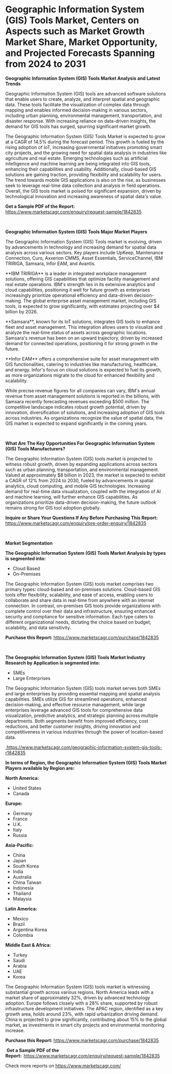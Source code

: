 <p><h1>Geographic Information System (GIS) Tools Market, Centers on Aspects such as Market Growth Market Share, Market Opportunity, and Projected Forecasts Spanning from 2024 to 2031</h1></p><p><strong>Geographic Information System (GIS) Tools Market Analysis and Latest Trends</strong></p>
<p><p>Geographic Information System (GIS) tools are advanced software solutions that enable users to create, analyze, and interpret spatial and geographic data. These tools facilitate the visualization of complex data through mapping and enables informed decision-making in various sectors, including urban planning, environmental management, transportation, and disaster response. With increasing reliance on data-driven insights, the demand for GIS tools has surged, spurring significant market growth.</p><p>The Geographic Information System (GIS) Tools Market is expected to grow at a CAGR of 14.5% during the forecast period. This growth is fueled by the rising adoption of IoT, increasing governmental initiatives promoting smart city projects, and the growing need for spatial data analysis in industries like agriculture and real estate. Emerging technologies such as artificial intelligence and machine learning are being integrated into GIS tools, enhancing their capabilities and usability. Additionally, cloud-based GIS solutions are gaining traction, providing flexibility and scalability for users. The trend towards mobile GIS applications is also on the rise, as businesses seek to leverage real-time data collection and analysis in field operations. Overall, the GIS tools market is poised for significant expansion, driven by technological innovation and increasing awareness of spatial data's value.</p></p>
<p><strong>Get a Sample PDF of the Report:&nbsp;</strong> <a href="https://www.marketscagr.com/enquiry/request-sample/1842835?utm_campaign=1889&utm_medium=2&utm_source=Github&utm_content=ia&utm_term=01012025&utm_id=geographic-information-system-gis-tools">https://www.marketscagr.com/enquiry/request-sample/1842835</a></p>
<p>&nbsp;</p>
<p><strong>Geographic Information System (GIS) Tools Major Market Players</strong></p>
<p><p>The Geographic Information System (GIS) Tools market is evolving, driven by advancements in technology and increasing demand for spatial data analysis across various sectors. Key players include UpKeep, Maintenance Connection, Curo, Axxerion CMMS, Asset Essentials, ServiceChannel, IBM TRIRIGA, Samsara, Infor EAM, and Avantis.</p><p>**IBM TRIRIGA** is a leader in integrated workplace management solutions, offering GIS capabilities that optimize facility management and real estate operations. IBM's strength lies in its extensive analytics and cloud capabilities, positioning it well for future growth as enterprises increasingly prioritize operational efficiency and data-driven decision-making. The global enterprise asset management market, including GIS tools, is expected to grow significantly, with estimates projecting over $4 billion by 2026.</p><p>**Samsara**, known for its IoT solutions, integrates GIS tools to enhance fleet and asset management. This integration allows users to visualize and analyze the real-time status of assets across geographic locations. Samsara's revenue has been on an upward trajectory, driven by increased demand for connected operations, positioning it for strong growth in the future.</p><p>**Infor EAM** offers a comprehensive suite for asset management with GIS functionalities, catering to industries like manufacturing, healthcare, and energy. Infor's focus on cloud solutions is expected to fuel its growth, as more organizations migrate to the cloud for enhanced flexibility and scalability.</p><p>While precise revenue figures for all companies can vary, IBM's annual revenue from asset management solutions is reported in the billions, with Samsara recently forecasting revenues exceeding $500 million. The competitive landscape indicates robust growth potential, driven by innovation, diversification of solutions, and increasing adoption of GIS tools across industries. As organizations recognize the value of spatial data, the GIS market is expected to expand significantly in the coming years.</p></p>
<p>&nbsp;</p>
<p><strong>What Are The Key Opportunities For Geographic Information System (GIS) Tools Manufacturers?</strong></p>
<p><p>The Geographic Information System (GIS) tools market is projected to witness robust growth, driven by expanding applications across sectors such as urban planning, transportation, and environmental management. Valued at approximately $8 billion in 2023, the market is expected to exhibit a CAGR of 12% from 2024 to 2030, fueled by advancements in spatial analytics, cloud computing, and mobile GIS technologies. Increasing demand for real-time data visualization, coupled with the integration of AI and machine learning, will further enhance GIS capabilities. As organizations prioritize data-driven decision-making, the future outlook remains strong for GIS tool adoption globally.</p></p>
<p><strong>Inquire or Share Your Questions If Any Before Purchasing This Report:</strong> <a href="https://www.marketscagr.com/enquiry/pre-order-enquiry/1842835?utm_campaign=1889&utm_medium=2&utm_source=Github&utm_content=ia&utm_term=01012025&utm_id=geographic-information-system-gis-tools">https://www.marketscagr.com/enquiry/pre-order-enquiry/1842835</a></p>
<p>&nbsp;</p>
<p><strong>Market Segmentation</strong></p>
<p><strong>The Geographic Information System (GIS) Tools Market Analysis by types is segmented into:</strong></p>
<p><ul><li>Cloud Based</li><li>On-Premises</li></ul></p>
<p><p>The Geographic Information System (GIS) tools market comprises two primary types: cloud-based and on-premises solutions. Cloud-based GIS tools offer flexibility, scalability, and ease of access, enabling users to collaborate and share data in real-time from anywhere with an internet connection. In contrast, on-premises GIS tools provide organizations with complete control over their data and infrastructure, ensuring enhanced security and compliance for sensitive information. Each type caters to different organizational needs, dictating the choice based on budget, scalability, and data sensitivity.</p></p>
<p><strong>Purchase this Report:&nbsp;</strong><a href="https://www.marketscagr.com/purchase/1842835?utm_campaign=1889&utm_medium=2&utm_source=Github&utm_content=ia&utm_term=01012025&utm_id=geographic-information-system-gis-tools">https://www.marketscagr.com/purchase/1842835</a></p>
<p>&nbsp;</p>
<p><strong>The Geographic Information System (GIS) Tools Market Industry Research by Application is segmented into:</strong></p>
<p><ul><li>SMEs</li><li>Large Enterprises</li></ul></p>
<p><p>The Geographic Information System (GIS) tools market serves both SMEs and large enterprises by providing essential mapping and spatial analysis capabilities. SMEs utilize GIS for streamlined operations, enhanced decision-making, and effective resource management, while large enterprises leverage advanced GIS tools for comprehensive data visualization, predictive analytics, and strategic planning across multiple departments. Both segments benefit from improved efficiency, cost reductions, and better customer insights, driving innovation and competitiveness in various industries through the power of location-based data.</p></p>
<p><a href="https://www.marketscagr.com/geographic-information-system-gis-tools-r1842835?utm_campaign=1889&utm_medium=2&utm_source=Github&utm_content=ia&utm_term=01012025&utm_id=geographic-information-system-gis-tools">&nbsp;https://www.marketscagr.com/geographic-information-system-gis-tools-r1842835</a></p>
<p><strong>In terms of Region, the Geographic Information System (GIS) Tools Market Players available by Region are:</strong></p>
<p>
    <p> <strong> North America: </strong>
        <ul>
            <li>United States</li>
            <li>Canada</li>
        </ul>
        </p> 
    <p> <strong> Europe: </strong>
        <ul>
            <li>Germany</li>
            <li>France</li>
            <li>U.K.</li>
            <li>Italy</li>
            <li>Russia</li>
        </ul>
        </p> 
    <p> <strong> Asia-Pacific: </strong>
        <ul>
            <li>China</li>
            <li>Japan</li>
            <li>South Korea</li>
            <li>India</li>
            <li>Australia</li>
            <li>China Taiwan</li>
            <li>Indonesia</li>
            <li>Thailand</li>
            <li>Malaysia</li>
        </ul>
        </p> 
    <p> <strong> Latin America: </strong>
        <ul>
            <li>Mexico</li>
            <li>Brazil</li>
            <li>Argentina Korea</li>
            <li>Colombia</li>
        </ul>
        </p> 
    <p> <strong> Middle East & Africa: </strong>
        <ul>
            <li>Turkey</li>
            <li>Saudi</li>
            <li>Arabia</li>
            <li>UAE</li>
            <li>Korea</li>
        </ul>
    </p>
    </p>
<p><p>The Geographic Information System (GIS) tools market is witnessing substantial growth across various regions. North America leads with a market share of approximately 32%, driven by advanced technology adoption. Europe follows closely with a 28% share, supported by robust infrastructure development initiatives. The APAC region, identified as a key growth area, holds around 23%, with rapid urbanization driving demand. China is projected to grow significantly, contributing about 15% to the global market, as investments in smart city projects and environmental monitoring increase.</p></p>
<p><strong>Purchase this Report: </strong><a href="https://www.marketscagr.com/purchase/1842835?utm_campaign=1889&utm_medium=2&utm_source=Github&utm_content=ia&utm_term=01012025&utm_id=geographic-information-system-gis-tools">https://www.marketscagr.com/purchase/1842835</a></p>
<p>&nbsp;<strong>Get a Sample PDF of the Report:&nbsp;&nbsp;</strong><a href="https://www.marketscagr.com/enquiry/request-sample/1842835?utm_campaign=1889&utm_medium=2&utm_source=Github&utm_content=ia&utm_term=01012025&utm_id=geographic-information-system-gis-tools">https://www.marketscagr.com/enquiry/request-sample/1842835</a></p>
<p><strong></strong></p>
<p>Check more reports on <a href="https://www.marketscagr.com/?utm_campaign=1889&utm_medium=2&utm_source=Github&utm_content=ia&utm_term=01012025&utm_id=geographic-information-system-gis-tools">https://www.marketscagr.com/</a></p>